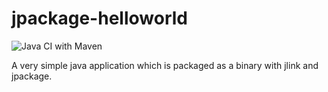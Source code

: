 # jpackage-helloworld
![Java CI with Maven](https://github.com/skymatic/jpackage-helloworld/workflows/Java%20CI%20with%20Maven/badge.svg)

A very simple java application which is packaged as a binary with jlink and jpackage.
